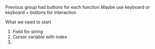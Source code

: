 Previous group had buttons for each function
Maybe use keyboard or keyboard + buttons for interaction

What we need to start
1. Field for string
2. Cursor
    variable with index
3. 
